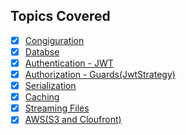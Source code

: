 ## Topics Covered
- [x] [Congiguration](#configuration)
- [x] [Databse](#database)
- [x] [Authentication - JWT](#authentication)
- [x] [Authorization - Guards(JwtStrategy)](#authorization)
- [x] [Serialization](#serialization)
- [x] [Caching](#caching)
- [x] [Streaming Files](#streaming-files)
- [x] [AWS(S3 and Cloufront)](#aws)